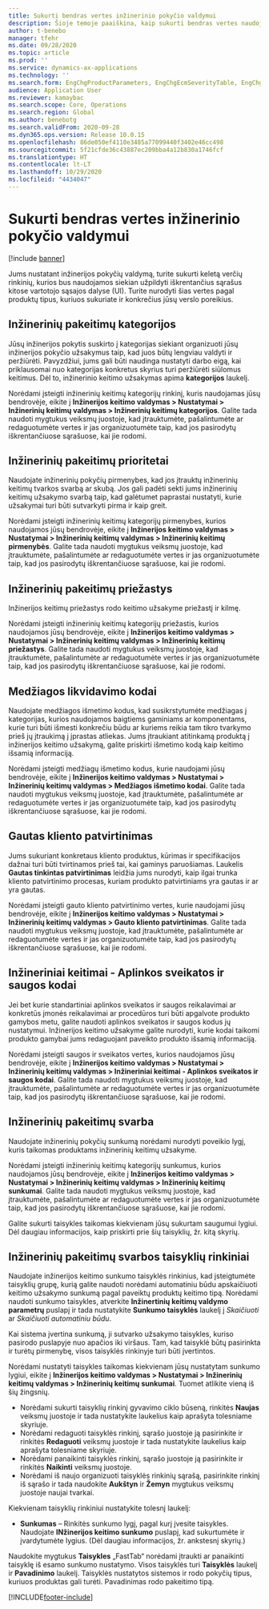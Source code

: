 ```yaml
---
title: Sukurti bendras vertes inžinerinio pokyčio valdymui
description: Šioje temoje paaiškina, kaip sukurti bendras vertes naudojamas parametrams įvairiose inžinerijos pokyčių valdymo dalyse.
author: t-benebo
manager: tfehr
ms.date: 09/28/2020
ms.topic: article
ms.prod: ''
ms.service: dynamics-ax-applications
ms.technology: ''
ms.search.form: EngChgProductParameters, EngChgEcmSeverityTable, EngChgEcmSeverityRuleSet, EngChgEcmSeverityLookup,EngChgEcmSeverityChart,EngChgEcmRequestSeverityChart,EngChgEcmPriorityTable, EngChgEcmPriorityLookup, EngChgEcmPriorityChart, EngChgEcmMaterialDisposition, EngChgEcmEH
audience: Application User
ms.reviewer: kamaybac
ms.search.scope: Core, Operations
ms.search.region: Global
ms.author: benebotg
ms.search.validFrom: 2020-09-28
ms.dyn365.ops.version: Release 10.0.15
ms.openlocfilehash: 86de050ef4110e3485a77099440f3402e46cc498
ms.sourcegitcommit: 5f21cfde36c43887ec209bba4a12b830a1746fcf
ms.translationtype: HT
ms.contentlocale: lt-LT
ms.lasthandoff: 10/29/2020
ms.locfileid: "4434047"
---
```

# <a name="establish-common-values-for-engineering-change-management"></a>Sukurti bendras vertes inžinerinio pokyčio valdymui

[!include [banner](../includes/banner.md)]

Jums nustatant inžinerijos pokyčių valdymą, turite sukurti keletą verčių rinkinių, kurios bus naudojamos siekian užpildyti iškrentančius sąrašus kitose vartotojo sąsajos dalyse (UI). Turite nurodyti šias vertes pagal produktų tipus, kuriuos sukuriate ir konkrečius jūsų verslo poreikius.

## <a name="engineering-change-categories"></a>Inžinerinių pakeitimų kategorijos

Jūsų inžinerijos pokytis suskirto į kategorijas siekiant organizuoti jūsų inžinerijos pokyčio užsakymus taip, kad juos būtų lengviau valdyti ir peržiūrėti. Pavyzdžiui, jums gali būti naudinga nustatyti darbo eigą, kai priklausomai nuo kategorijas konkretus skyrius turi peržiūrėti siūlomus keitimus. Dėl to, inžinerinio keitimo užsakymas apima **kategorijos** laukelį.

Norėdami įsteigti inžinerinių keitimų kategorijų rinkinį, kuris naudojamas jūsų bendrovėje, eikite į **Inžinerijos keitimo valdymas \> Nustatymai \> Inžinerinių keitimų valdymas \> Inžinerinių keitimų kategorijos**. Galite tada naudoti mygtukus veiksmų juostoje, kad įtrauktumėte, pašalintumėte ar redaguotumėte vertes ir jas organizuotumėte taip, kad jos pasirodytų iškrentančiuose sąrašuose, kai jie rodomi.

## <a name="engineering-change-priorities"></a>Inžinerinių pakeitimų prioritetai

Naudojate inžinerinių pokyčių pirmenybes, kad jos įtrauktų inžinerinių keitimų tvarkos svarbą ar skubą. Jos gali padėti sekti jums inžinerinių keitimų užsakymo svarbą taip, kad galėtumet paprastai nustatyti, kurie užsakymai turi būti sutvarkyti pirma ir kaip greit.

Norėdami įsteigti inžinerinių keitimų kategorijų pirmenybes, kurios naudojamos jūsų bendrovėje, eikite į **Inžinerijos keitimo valdymas \> Nustatymai \> Inžinerinių keitimų valdymas \> Inžinerinių keitimų pirmenybės**. Galite tada naudoti mygtukus veiksmų juostoje, kad įtrauktumėte, pašalintumėte ar redaguotumėte vertes ir jas organizuotumėte taip, kad jos pasirodytų iškrentančiuose sąrašuose, kai jie rodomi.

## <a name="engineering-change-reasons"></a>Inžinerinių pakeitimų priežastys

Inžinerijos keitimų priežastys rodo keitimo užsakyme priežastį ir kilmę.

Norėdami įsteigti inžinerinių keitimų kategorijų priežastis, kurios naudojamos jūsų bendrovėje, eikite į **Inžinerijos keitimo valdymas \> Nustatymai \> Inžinerinių keitimų valdymas \> Inžinerinių keitimų priežastys**. Galite tada naudoti mygtukus veiksmų juostoje, kad įtrauktumėte, pašalintumėte ar redaguotumėte vertes ir jas organizuotumėte taip, kad jos pasirodytų iškrentančiuose sąrašuose, kai jie rodomi.

## <a name="material-disposal-codes"></a>Medžiagos likvidavimo kodai

Naudojate medžiagos išmetimo kodus, kad susikrstytumėte medžiagas į kategorijas, kurios naudojamos baigtiems gaminiams ar komponentams, kurie turi būti išmesti konkrečiu būdu ar kuriems reikia tam tikro tvarkymo prieš jų įtraukimą į įprastas atliekas. Jums įtraukiant atitinkamą produktą į inžinerijos keitimo užsakymą, galite priskirti išmetimo kodą kaip keitimo išsamią informaciją.

Norėdami įsteigti medžiagų išmetimo kodus, kurie naudojami jūsų bendrovėje, eikite į **Inžinerijos keitimo valdymas \> Nustatymai \> Inžinerinių keitimų valdymas \> Medžiagos išmetimo kodai**. Galite tada naudoti mygtukus veiksmų juostoje, kad įtrauktumėte, pašalintumėte ar redaguotumėte vertes ir jas organizuotumėte taip, kad jos pasirodytų iškrentančiuose sąrašuose, kai jie rodomi.

## <a name="received-customer-approval"></a>Gautas kliento patvirtinimas

Jums sukuriant konkretaus kliento produktus, kūrimas ir specifikacijos dažnai turi būti tvirtinamos prieš tai, kai gaminys paruošiamas. Laukelis **Gautas tinkintas patvirtinimas** leidžia jums nurodyti, kaip ilgai trunka kliento patvirtinimo procesas, kuriam produkto patvirtiniams yra gautas ir ar yra gautas.

Norėdami įsteigti gauto kliento patvirtinimo vertes, kurie naudojami jūsų bendrovėje, eikite į **Inžinerijos keitimo valdymas \> Nustatymai \> Inžinerinių keitimų valdymas \> Gauto kliento patvirtinimas**. Galite tada naudoti mygtukus veiksmų juostoje, kad įtrauktumėte, pašalintumėte ar redaguotumėte vertes ir jas organizuotumėte taip, kad jos pasirodytų iškrentančiuose sąrašuose, kai jie rodomi.

## <a name="engineering-change--environmental-health-and-safety-codes"></a>Inžineriniai keitimai - Aplinkos sveikatos ir saugos kodai

Jei bet kurie standartiniai aplinkos sveikatos ir saugos reikalavimai ar konkretūs įmonės reikalavimai ar procedūros turi būti apgalvote produkto gamybos metu, galite naudoti aplinkos sveikatos ir saugos kodus jų nustatymui. Inžinerijos keitimo užsakyme galite nurodyti, kurie kodai taikomi produkto gamybai jums redaguojant paveikto produkto išsamią informaciją.

Norėdami įsteigti saugos ir sveikatos vertes, kurios naudojamos jūsų bendrovėje, eikite į **Inžinerijos keitimo valdymas \> Nustatymai \> Inžinerinių keitimų valdymas \> Inžineriniai keitimai - Aplinkos sveikatos ir saugos kodai**. Galite tada naudoti mygtukus veiksmų juostoje, kad įtrauktumėte, pašalintumėte ar redaguotumėte vertes ir jas organizuotumėte taip, kad jos pasirodytų iškrentančiuose sąrašuose, kai jie rodomi.

## <a name="engineering-change-severities"></a>Inžinerinių pakeitimų svarba

Naudojate inžinerinių pokyčių sunkumą norėdami nurodyti poveikio lygį, kuris taikomas produktams inžinerinių keitimų užsakyme.

Norėdami įsteigti inžinerinių keitimų kategorijų sunkumus, kurios naudojamos jūsų bendrovėje, eikite į **Inžinerijos keitimo valdymas \> Nustatymai \> Inžinerinių keitimų valdymas \> Inžinerinių keitimų sunkumai**. Galite tada naudoti mygtukus veiksmų juostoje, kad įtrauktumėte, pašalintumėte ar redaguotumėte vertes ir jas organizuotumėte taip, kad jos pasirodytų iškrentančiuose sąrašuose, kai jie rodomi.

Galite sukurti taisykles taikomas kiekvienam jūsų sukurtam saugumui lygiui. Dėl daugiau informacijos, kaip priskirti prie šių taisyklių, žr. kitą skyrių.

## <a name="engineering-change-severity-rule-sets"></a>Inžinerinių pakeitimų svarbos taisyklių rinkiniai

Naudojate inžinerijos keitimo sunkumo taisyklės rinkinius, kad įsteigtumėte taisyklių grupę, kurią galite naudoti norėdami automatiniu būdu apskaičiuoti keitimo užsakymo sunkumą pagal paveiktų produktų keitimo tipą. Norėdami naudoti sunkumo taisykles, atverkite **Inžinertinių keitimų valdymo parametrų** puslapį ir tada nustatykite **Sunkumo taisyklės** laukelį į *Skaičiuoti* ar *Skaičiuoti automatiniu būdu*.

Kai sistema įvertina sunkumą, ji sutvarko užsakymo taisykles, kuriso pasirodo puslapyje nuo apačios iki viršaus. Tam, kad taisyklė būtų pasirinkta ir turėtų pirmenybę, visos taisyklės rinkinyje turi būti įvertintos.

Norėdami nustatyti taisykles taikomas kiekvienam jūsų nustatytam sunkumo lygiui, eikite į **Inžinerijos keitimo valdymas \> Nustatymai \> Inžinerinių keitimų valdymas \> Inžinerinių keitimų sunkumai**. Tuomet atlikite vieną iš šių žingsnių.

- Norėdami sukurti taisyklių rinkinį gyvavimo ciklo būseną, rinkitės **Naujas** veiksmų juostoje ir tada nustatykite laukelius kaip aprašyta tolesniame skyriuje.
- Norėdami redaguoti taisyklės rinkinį, sąrašo juostoje ją pasirinkite ir rinkitės **Redaguoti** veiksmų juostoje ir tada nustatykite laukelius kaip aprašyta tolesniame skyriuje.
- Norėdami panaikinti taisyklės rinkinį, sąrašo juostoje ją pasirinkite ir rinkitės **Naikinti** veiksmų juostoje.
- Norėdami iš naujo organizuoti taisyklės rinkinių sąrašą, pasirinkite rinkinį iš sąrašo ir tada naudokite **Aukštyn** ir **Žemyn** mygtukus veiksmų juostoje naujai tvarkai.

Kiekvienam taisyklių rinkiniui nustatykite tolesnį laukelį:

- **Sunkumas** – Rinkitės sunkumo lygį, pagal kurį įvesite taisykles. Naudojate **INžinerijos keitimo sunkumo** puslapį, kad sukurtumėte ir įvardytumėte lygius. (Dėl daugiau informacijos, žr. ankstesnį skyrių.)

Naudokite mygtukus **Taisykles** „FastTab“ norėdami įtraukti ar panaikinti taisyklę iš esamo sunkumo nustatymo. Visos taisyklės turi **Taisyklės** laukelį ir **Pavadinimo** laukelį. Taisyklės nustatytos sistemos ir rodo pokyčių tipus, kuriuos produktas gali turėti. Pavadinimas rodo pakeitimo tipą.


[!INCLUDE[footer-include](../../includes/footer-banner.md)]